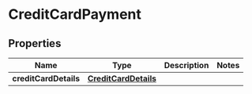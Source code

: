 

# CreditCardPayment


## Properties

| Name | Type | Description | Notes |
|------------ | ------------- | ------------- | -------------|
|**creditCardDetails** | [**CreditCardDetails**](CreditCardDetails.md) |  |  |




